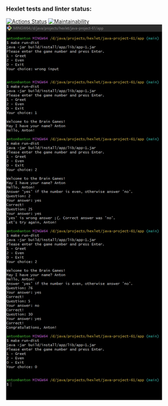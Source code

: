 ### Hexlet tests and linter status:
[![Actions Status](https://github.com/LbnvAI/java-project-61/actions/workflows/hexlet-check.yml/badge.svg)](https://github.com/LbnvAI/java-project-61/actions)
[![Maintainability](https://api.codeclimate.com/v1/badges/77e5304138e1eab9c329/maintainability)](https://codeclimate.com/github/LbnvAI/java-project-61/maintainability)
![Screenshot of working main menu and game "Even"](https://github.com/LbnvAI/java-project-61/blob/main/screensots/oddeven.jpg)
